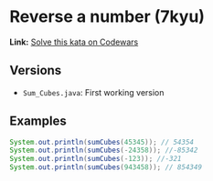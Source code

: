 # Reverse a number (7kyu)
**Link:** [Solve this kata on Codewars](https://www.codewars.com/kata/555bfd6f9f9f52680f0000c5)
## Versions
- `Sum_Cubes.java`: First working version

## Examples
```java
System.out.println(sumCubes(45345)); // 54354  
System.out.println(sumCubes(-24358)); //-85342
System.out.println(sumCubes(-123)); //-321
System.out.println(sumCubes(943458)); // 854349
